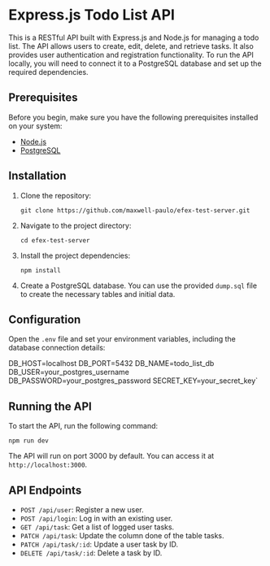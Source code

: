 # Express.js Todo List API

This is a RESTful API built with Express.js and Node.js for managing a todo list. The API allows users to create, edit, delete, and retrieve tasks. It also provides user authentication and registration functionality. To run the API locally, you will need to connect it to a PostgreSQL database and set up the required dependencies.

## Prerequisites

Before you begin, make sure you have the following prerequisites installed on your system:

- [Node.js](https://nodejs.org/)
- [PostgreSQL](https://www.postgresql.org/)

## Installation

1.  Clone the repository:

    `git clone https://github.com/maxwell-paulo/efex-test-server.git`

2.  Navigate to the project directory:

    `cd efex-test-server`

3.  Install the project dependencies:

    `npm install`

4.  Create a PostgreSQL database. You can use the provided `dump.sql` file to create the necessary tables and initial data.

## Configuration

Open the `.env` file and set your environment variables, including the database connection details:

DB_HOST=localhost
DB_PORT=5432
DB_NAME=todo_list_db
DB_USER=your_postgres_username
DB_PASSWORD=your_postgres_password
SECRET_KEY=your_secret_key`

## Running the API

To start the API, run the following command:

`npm run dev`

The API will run on port 3000 by default. You can access it at `http://localhost:3000`.

## API Endpoints

- `POST /api/user`: Register a new user.
- `POST /api/login`: Log in with an existing user.
- `GET /api/task`: Get a list of logged user tasks.
- `PATCH /api/task`: Update the column done of the table tasks.
- `PATCH /api/task/:id`: Update a user task by ID.
- `DELETE /api/task/:id`: Delete a task by ID.
